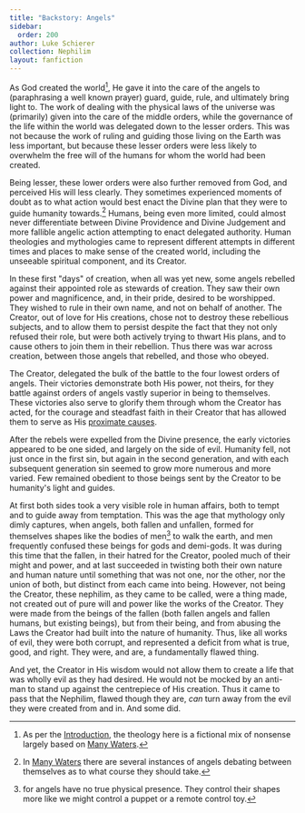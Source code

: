 ```yaml
---
title: "Backstory: Angels"
sidebar:
  order: 200
author: Luke Schierer
collection: Nephilim
layout: fanfiction
---
```


As God created the world[^241120-1], He gave it into the care of the angels to (paraphrasing a well known prayer) guard, guide, rule, and ultimately bring light to.  The work of dealing with the physical laws of the universe was (primarily) given into the care of the middle orders, while the governance of the life within the world was delegated down to the lesser orders.  This was not because the work of ruling and guiding those living on the Earth was less important, but because these lesser orders were less likely to overwhelm the free will of the humans for whom the world had been created.

Being lesser, these lower orders were also further removed from God, and perceived His will less clearly.  They sometimes experienced moments of doubt as to what action would best enact the Divine plan that they were to guide humanity towards.[^241120-2]  Humans, being even more limited, could almost never differentiate between Divine Providence and Divine Judgement and more fallible angelic action attempting to enact delegated authority.  Human theologies and mythologies came to represent different attempts in different times and places to make sense of the created world, including the unseeable spiritual component, and its Creator.

In these first "days" of creation, when all was yet new, some angels rebelled against their appointed role as stewards of creation.  They saw their own power and magnificence, and, in their pride, desired to be worshipped.  They wished to rule in their own name, and not on behalf of another.  The Creator, out of love for His creations, chose not to destroy these rebellious subjects, and to allow them to persist despite the fact that they not only refused their role, but were both actively trying to thwart His plans, and to cause others to join them in their rebellion.  Thus there was war across creation, between those angels that rebelled, and those who obeyed.

The Creator, delegated the bulk of the battle to the four lowest orders of angels. Their victories demonstrate both His power, not theirs, for they battle against orders of angels vastly superior in being to themselves. These victories also serve to glorify them through whom the Creator has acted, for the courage and steadfast faith in their Creator that has allowed them to serve as His [proximate causes].

After the rebels were expelled from the Divine presence, the early victories appeared to be one sided, and largely on the side of evil.  Humanity fell, not just once in the first sin, but again in the second generation, and with each subsequent generation sin seemed to grow more numerous and more varied.  Few remained obedient to those beings sent by the Creator to be humanity's light and guides.

At first both sides took a very visible role in human affairs, both to tempt and to guide away from temptation.  This was the age that mythology only dimly captures, when angels, both fallen and unfallen, formed for themselves shapes like the bodies of men[^241120-3] to walk the earth, and men frequently confused these beings for gods and demi-gods.  It was during this time that the fallen, in their hatred for the Creator, pooled much of their might and power, and at last succeeded in twisting both their own nature and human nature until something that was not one, nor the other, nor the union of both, but distinct from each came into being.  However, not being the Creator, these nephilim, as they came to be called, were a thing made, not created out of pure will and power like the works of the Creator. They were made from the beings of the fallen (both fallen angels and fallen humans, but existing beings), but from their being, and from abusing the Laws the Creator had built into the nature of humanity.  Thus, like all works of evil, they were both corrupt, and represented a deficit from what is true, good, and right. They were, and are, a fundamentally flawed thing.

And yet, the Creator in His wisdom would not allow them to create a life that was wholly evil as they had desired.  He would not be mocked by an anti-man to stand up against the centrepiece of His creation.  Thus it came to pass that the Nephilim, flawed though they are, *can* turn away from the evil they were created from and in.  And some did.


[^241120-2]: In [Many Waters] there are several instances of angels debating between themselves as to what course they should take.

[^241120-1]: As per the [Introduction], the theology here is a fictional mix of nonsense largely based on [Many Waters].

[Introduction]: <../../Introduction/>

[Many Waters]: https://wikipedia.org/wiki/Many_Waters

[proximate causes]: https://wikipedia.org/wiki/Proximate_cause

[^241120-3]: for angels have no true physical presence. They control their shapes more like we might control a puppet or a remote control toy.
